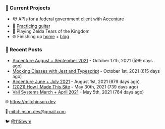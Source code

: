 ### 📌 Current Projects
- 📪 APIs for a federal government client with Accenture
- 🎸 [Practicing guitar](https://soundcloud.com/115bwm/ambulance-holden-tape)
- 👾 Playing Zelda Tears of the Kingdom
- 🌐 Finishing up [home](http://home.mitchinson.dev) + [blog](http://blog.mitchinson.dev)

### 📝 Recent Posts

- [Accenture August + September 2021](https://blog.mitchinson.dev/pillar/aug-sep-21) - October 17th, 2021 (599 days ago)
- [Mocking Classes with Jest and Typescript](https://blog.mitchinson.dev/jest-typescript-mocks) - October 1st, 2021 (615 days ago)
- [Accenture June + July 2021](https://blog.mitchinson.dev/pillar/june-july-21) - August 1st, 2021 (676 days ago)
- [(2021) How I Made This Site](https://blog.mitchinson.dev/About-This-Site) - May 30th, 2021 (739 days ago)
- [Vail Systems March + April 2021](https://blog.mitchinson.dev/vail-march-april-2021) - May 5th, 2021 (764 days ago)

🌐 https://mitchinson.dev

💌 mitchinson.dev@gmail.com

🐦 [@115bwm](https://twitter.com/115bwm)